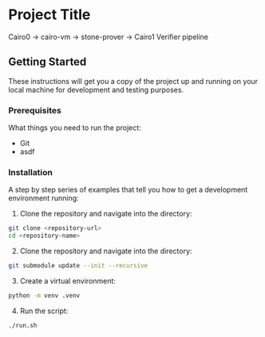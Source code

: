 # Project Title

Cairo0 -> cairo-vm -> stone-prover -> Cairo1 Verifier pipeline

## Getting Started

These instructions will get you a copy of the project up and running on your local machine for development and testing purposes.

### Prerequisites

What things you need to run the project:

- Git
- asdf

### Installation

A step by step series of examples that tell you how to get a development environment running:

1. Clone the repository and navigate into the directory:

```bash
git clone <repository-url>
cd <repository-name>
```

2. Clone the repository and navigate into the directory:

```bash
git submodule update --init --recursive
```

3. Create a virtual environment:

```bash
python -m venv .venv
```

4. Run the script:

```bash
./run.sh
```
